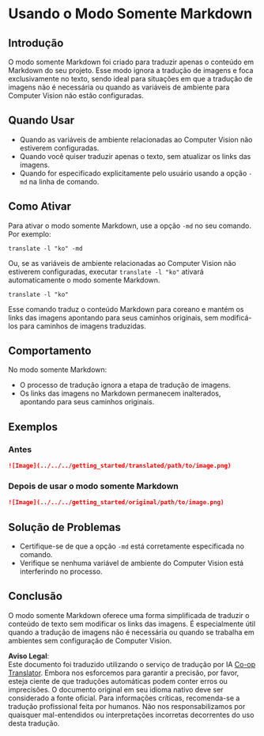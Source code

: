 <!--
CO_OP_TRANSLATOR_METADATA:
{
  "original_hash": "9b1b247a8d0f1736459e0e9ede0d9c92",
  "translation_date": "2025-05-06T17:43:59+00:00",
  "source_file": "getting_started/markdown-only-mode.md",
  "language_code": "br"
}
-->
# Usando o Modo Somente Markdown

## Introdução  
O modo somente Markdown foi criado para traduzir apenas o conteúdo em Markdown do seu projeto. Esse modo ignora a tradução de imagens e foca exclusivamente no texto, sendo ideal para situações em que a tradução de imagens não é necessária ou quando as variáveis de ambiente para Computer Vision não estão configuradas.

## Quando Usar  
- Quando as variáveis de ambiente relacionadas ao Computer Vision não estiverem configuradas.  
- Quando você quiser traduzir apenas o texto, sem atualizar os links das imagens.  
- Quando for especificado explicitamente pelo usuário usando a opção `-md` na linha de comando.

## Como Ativar  
Para ativar o modo somente Markdown, use a opção `-md` no seu comando. Por exemplo:  
```
translate -l "ko" -md
```

Ou, se as variáveis de ambiente relacionadas ao Computer Vision não estiverem configuradas, executar `translate -l "ko"` ativará automaticamente o modo somente Markdown.

```
translate -l "ko"
```

Esse comando traduz o conteúdo Markdown para coreano e mantém os links das imagens apontando para seus caminhos originais, sem modificá-los para caminhos de imagens traduzidas.

## Comportamento  
No modo somente Markdown:  
- O processo de tradução ignora a etapa de tradução de imagens.  
- Os links das imagens no Markdown permanecem inalterados, apontando para seus caminhos originais.

## Exemplos  
### Antes  
```markdown
![Image](../../../getting_started/translated/path/to/image.png)
```  
### Depois de usar o modo somente Markdown  
```markdown
![Image](../../../getting_started/original/path/to/image.png)
```

## Solução de Problemas  
- Certifique-se de que a opção `-md` está corretamente especificada no comando.  
- Verifique se nenhuma variável de ambiente do Computer Vision está interferindo no processo.

## Conclusão  
O modo somente Markdown oferece uma forma simplificada de traduzir o conteúdo de texto sem modificar os links das imagens. É especialmente útil quando a tradução de imagens não é necessária ou quando se trabalha em ambientes sem configuração de Computer Vision.

**Aviso Legal**:  
Este documento foi traduzido utilizando o serviço de tradução por IA [Co-op Translator](https://github.com/Azure/co-op-translator). Embora nos esforcemos para garantir a precisão, por favor, esteja ciente de que traduções automáticas podem conter erros ou imprecisões. O documento original em seu idioma nativo deve ser considerado a fonte oficial. Para informações críticas, recomenda-se a tradução profissional feita por humanos. Não nos responsabilizamos por quaisquer mal-entendidos ou interpretações incorretas decorrentes do uso desta tradução.